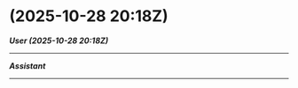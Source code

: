 <!-- Generated by SpecStory -->

<!-- vscode Session 7a8e4cca-141d-43f3-a209-e9de0ca71ff3 (2025-10-28 20:18Z) -->

#  (2025-10-28 20:18Z)

_**User (2025-10-28 20:18Z)**_



---

_**Assistant**_



---

